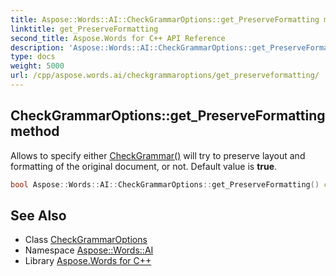 ```yaml
---
title: Aspose::Words::AI::CheckGrammarOptions::get_PreserveFormatting method
linktitle: get_PreserveFormatting
second_title: Aspose.Words for C++ API Reference
description: 'Aspose::Words::AI::CheckGrammarOptions::get_PreserveFormatting method. Allows to specify either CheckGrammar() will try to preserve layout and formatting of the original document, or not. Default value is true in C++.'
type: docs
weight: 5000
url: /cpp/aspose.words.ai/checkgrammaroptions/get_preserveformatting/
---
```

## CheckGrammarOptions::get_PreserveFormatting method


Allows to specify either [CheckGrammar()](../../iaimodeltext/checkgrammar/) will try to preserve layout and formatting of the original document, or not. Default value is **true**.

```cpp
bool Aspose::Words::AI::CheckGrammarOptions::get_PreserveFormatting() const
```

## See Also

* Class [CheckGrammarOptions](../)
* Namespace [Aspose::Words::AI](../../)
* Library [Aspose.Words for C++](../../../)
